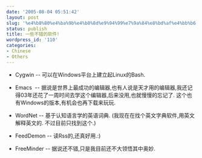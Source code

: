 ```yaml
---
date: '2005-08-04 05:51:42'
layout: post
slug: '%e4%b8%80%e4%ba%9b%e4%b8%8d%e9%94%99%e7%9a%84%e8%bd%af%e4%bb%b6'
status: publish
title: 一些不错的软件!
wordpress_id: '110'
categories:
- Chinese
- Others
---
```






	
  * Cygwin -- 可以在Windows平台上建立起Linux的Bash.

	
  * Emacs  -- 据说是世界上最成功的编辑器,也有人说是天才用的编辑器,我还记得03年还花了一周时间去学这个编辑器,后来没用,也就慢慢的忘记了. 这个也有Windows的版本,有机会也再下载来玩玩.

	
  * WordNet -- 基于认知语言学的英语词典. (我现在在找个英文字典软件,用英文解释英文的. 不过目前只找到这个.)

	
  * FeedDemon -- 读Rss的,还真好用.:)

	
  * FreeMinder -- 据说还不错,只是我目前还不大领悟其中奥妙.






